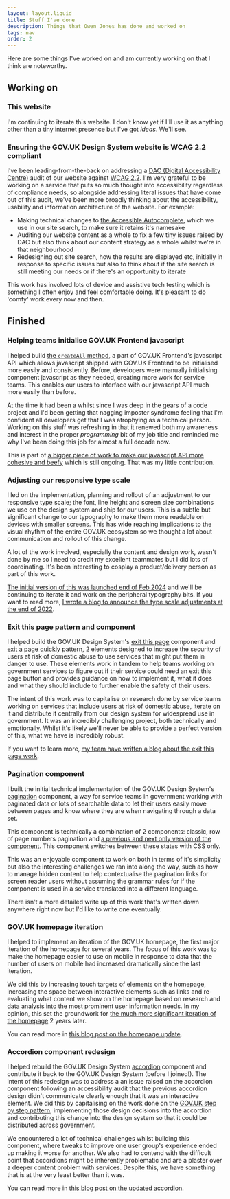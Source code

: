 ```yaml
---
layout: layout.liquid
title: Stuff I've done
description: Things that Owen Jones has done and worked on
tags: nav
order: 2
---
```


Here are some things I've worked on and am currently working on that I think are noteworthy.

## Working on

### This website

I'm continuing to iterate this website. I don't know yet if I'll use it as anything other than a tiny internet presence but I've got _ideas_. We'll see.

### Ensuring the GOV.UK Design System website is WCAG 2.2 compliant

I've been leading-from-the-back on addressing a [DAC (Digital Accessibility Centre)](https://digitalaccessibilitycentre.org/) audit of our website against [WCAG 2.2](https://www.w3.org/TR/WCAG22/). I'm very grateful to be working on a service that puts so much thought into accessibility regardless of compliance needs, so alongside addressing literal issues that have come out of this audit, we've been more broadly thinking about the accessibility, usability and information architecture of the website. For example:

- Making technical changes to [the Accessible Autocomplete](https://github.com/alphagov/accessible-autocomplete), which we use in our site search, to make sure it retains it's namesake
- Auditing our website content as a whole to fix a few tiny issues raised by DAC but also think about our content strategy as a whole whilst we're in that neighbourhood
- Redesigning out site search, how the results are displayed etc, initially in response to specific issues but also to think about if the site search is still meeting our needs or if there's an opportunity to iterate

This work has involved lots of device and assistive tech testing which is something I often enjoy and feel comfortable doing. It's pleasant to do 'comfy' work every now and then.

## Finished

### Helping teams initialise GOV.UK Frontend javascript

I helped build [the `createAll` method](https://frontend.design-system.service.gov.uk/configure-components/#configure-instances-of-specific-components-using-the-createall-function), a part of GOV.UK Frontend's javascript API which allows javascript shipped with GOV.UK Frontend to be initialised more easily and consistently. Before, developers were manually initialising component javascript as they needed, creating more work for service teams. This enables our users to interface with our javascript API much more easily than before.

At the time it had been a whilst since I was deep in the gears of a code project and I'd been getting that nagging imposter syndrome feeling that I'm confident all developers get that I was atrophying as a technical person. Working on this stuff was refreshing in that it renewed both my awareness and interest in the proper _programming_ bit of my job title and reminded me why I've been doing this job for almost a full decade now.

This is part of [a bigger piece of work to make our javascript API more cohesive and beefy](https://github.com/alphagov/govuk-frontend/issues/5205) which is still ongoing. That was my little contribution.

### Adjusting our responsive type scale

I led on the implementation, planning and rollout of an adjustment to our responsive type scale; the font, line height and screen size combinations we use on the design system and ship for our users. This is a subtle but significant change to our typography to make them more readable on devices with smaller screens. This has wide reaching implications to the visual rhythm of the entire GOV.UK ecosystem so we thought a lot about communication and rollout of this change.

A lot of the work involved, especially the content and design work, wasn't done by me so I need to credit my excellent teammates but I did lots of coordinating. It's been interesting to cosplay a product/delivery person as part of this work.

[The initial version of this was launched end of Feb 2024](https://design-system.service.gov.uk/get-started/new-type-scale/) and we'll be continuing to iterate it and work on the peripheral typography bits. If you want to read more, [I wrote a blog to announce the type scale adjustments at the end of 2022](https://designnotes.blog.gov.uk/2022/12/12/making-the-gov-uk-frontend-typography-scale-more-accessible/).

### Exit this page pattern and component

I helped build the GOV.UK Design System's [exit this page](https://design-system.service.gov.uk/components/exit-this-page/) component and [exit a page quickly](https://design-system.service.gov.uk/patterns/exit-a-page-quickly/) pattern, 2 elements designed to increase the security of users at risk of domestic abuse to use services that might put them in danger to use. These elements work in tandem to help teams working on government services to figure out if their service could need an exit this page button and provides guidance on how to implement it, what it does and what they should include to further enable the safety of their users.

The intent of this work was to capitalise on research done by service teams working on services that include users at risk of domestic abuse, iterate on it and distribute it centrally from our design system for widespread use in government. It was an incredibly challenging project, both technically and emotionally. Whilst it's likely we'll never be able to provide a perfect version of this, what we have is incredibly robust.

If you want to learn more, [my team have written a blog about the exit this page work](https://designnotes.blog.gov.uk/2023/08/14/exit-this-page-fast-with-the-design-systems-new-component/).

### Pagination component

I built the initial technical implementation of the GOV.UK Design System's [pagination](https://design-system.service.gov.uk/components/pagination/) component, a way for service teams in government working with paginated data or lots of searchable data to let their users easily move between pages and know where they are when navigating through a data set.

This component is technically a combination of 2 components: classic, row of page numbers pagination and [a previous and next only version of the component](https://design-system.service.gov.uk/components/pagination#for-navigating-between-content-pages). This component switches between these states with CSS only.

This was an enjoyable component to work on both in terms of it's simplicity but also the interesting challenges we ran into along the way, such as how to manage hidden content to help contextualise the pagination links for screen reader users without assuming the grammar rules for if the component is used in a service translated into a different language.

There isn't a more detailed write up of this work that's written down anywhere right now but I'd like to write one eventually.

### GOV.UK homepage iteration

I helped to implement an iteration of the GOV.UK homepage, the first major iteration of the homepage for several years. The focus of this work was to make the homepage easier to use on mobile in response to data that the number of users on mobile had increased dramatically since the last iteration.

We did this by increasing touch targets of elements on the homepage, increasing the space between interactive elements such as links and re-evaluating what content we show on the homepage based on research and data analysis into the most prominent user information needs. In my opinion, this set the groundwork for [the much more significant iteration of the homepage](https://insidegovuk.blog.gov.uk/2023/11/01/a-bold-new-look-for-the-gov-uk-homepage) 2 years later.

You can read more in [this blog post on the homepage update](https://insidegovuk.blog.gov.uk/2021/12/13/updating-the-gov-uk-homepage/).

### Accordion component redesign

I helped rebuild the GOV.UK Design System [accordion](https://design-system.service.gov.uk/components/accordion/) component and contribute it back to the GOV.UK Design System (before I joined!). The intent of this redesign was to address a an issue raised on the accordion component following an accessibility audit that the previous accordion design didn't communicate clearly enough that it was an interactive element. We did this by capitalising on the work done on the [GOV.UK step by step pattern](https://gds.blog.gov.uk/2019/06/28/podcast-improving-government-services-with-gov-uk-step-by-step-navigation/), implementing those design decisions into the accordion and contributing this change into the design system so that it could be distributed across government.

We encountered a lot of technical challenges whilst building this component, where tweaks to improve one user group's experience ended up making it worse for another. We also had to contend with the difficult point that accordions might be inherently problematic and are a plaster over a deeper content problem with services. Despite this, we have something that is at the very least better than it was.

You can read more in [this blog post on the updated accordion](https://insidegovuk.blog.gov.uk/2021/10/29/how-we-made-the-gov-uk-accordion-component-more-accessible/).
